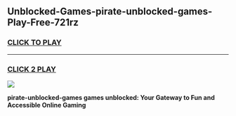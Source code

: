 
## Unblocked-Games-pirate-unblocked-games-Play-Free-721rz
<h3>
<a href="https://premium76.site?title=pirate-unblocked-games&ref=22A">CLICK TO PLAY</a></h3>
<hr>

<h3>
<a href="https://premium76.site?title=pirate-unblocked-games&ref=22A">CLICK 2 PLAY</a>
  
</h3>

<a href="https://premium76.site?title=pirate-unblocked-games&ref=22A"><img src="https://clearcache.store/games.png"></a>


**pirate-unblocked-games games unblocked: Your Gateway to Fun and Accessible Online Gaming**
